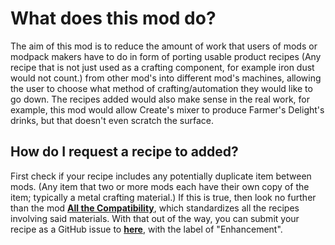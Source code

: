 # What does this mod do?
The aim of this mod is to reduce the amount of work that users of mods or modpack makers have to do in form of porting usable product recipes (Any recipe that is not just used as a crafting component, for example iron dust would not count.) from other mod's into different mod's machines, allowing the user to choose what method of crafting/automation they would like to go down. The recipes added would also make sense in the real work, for example, this mod would allow Create's mixer to produce Farmer's Delight's drinks, but that doesn't even scratch the surface.

## How do I request a recipe to added?
First check if your recipe includes any potentially duplicate item between mods. (Any item that two or more mods each have their own copy of the item; typically a metal crafting material.) If this is true, then look no further than the mod **[All the Compatibility](https://www.curseforge.com/minecraft/mc-mods/all-the-compatibility)**, which standardizes all the recipes involving said materials.
With that out of the way, you can submit your recipe as a GitHub issue to **[here](https://github.com/QuantumZizo/CrossRecipes/issues)**, with the label of "Enhancement".